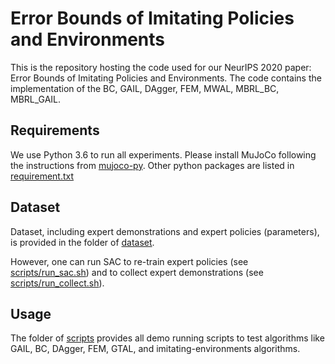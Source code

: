 # Error Bounds of Imitating Policies and Environments

This is the repository hosting the code used for our NeurIPS 2020 paper: Error Bounds of Imitating Policies and Environments. The code contains the implementation of the BC, GAIL, DAgger, FEM, MWAL, MBRL_BC, MBRL_GAIL.

## Requirements

We use Python 3.6 to run all experiments. Please install MuJoCo following the instructions from [mujoco-py](https://github.com/openai/mujoco-py). Other python packages are listed in [requirement.txt](requirement.txt)

## Dataset

Dataset, including expert demonstrations and expert policies (parameters), is provided in the folder of [dataset](dataset).

However, one can run SAC to re-train expert policies (see [scripts/run_sac.sh](scripts/run_sac.sh)) and to collect expert demonstrations (see [scripts/run_collect.sh](scripts/run_collect.sh)).

## Usage

The folder of [scripts](scripts) provides all demo running scripts to test algorithms like GAIL, BC, DAgger, FEM, GTAL, and imitating-environments algorithms.